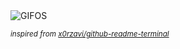 <div align="justify">
<picture>
    <source media="(prefers-color-scheme: dark)" srcset="https://i.ibb.co/bQ14D8j/output-gif.gif">
    <source media="(prefers-color-scheme: light)" srcset="https://i.ibb.co/bQ14D8j/output-gif.gif">
    <img alt="GIFOS" src="https://i.ibb.co/bQ14D8j/output-gif.gif">
</picture>

<sub><i>inspired from [x0rzavi/github-readme-terminal](https://github.com/x0rzavi/github-readme-terminal)</i></sub>

</div>

<!-- Image deletion URL: https://ibb.co/hLsGwtx/5d569d99e2789090d7d7a548e55e25a8 -->